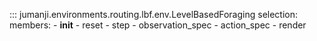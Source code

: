 ::: jumanji.environments.routing.lbf.env.LevelBasedForaging
    selection:
      members:
        - __init__
        - reset
        - step
        - observation_spec
        - action_spec
        - render
